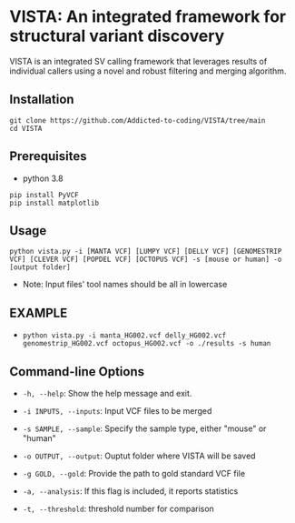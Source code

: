 # VISTA: An integrated framework for structural variant discovery

VISTA is an integrated SV calling framework that leverages results of individual callers using a novel and robust filtering and merging algorithm.

## Installation

```shell
git clone https://github.com/Addicted-to-coding/VISTA/tree/main
cd VISTA
```

## Prerequisites
- python 3.8

```shell
pip install PyVCF
pip install matplotlib
```

## Usage

`python vista.py -i [MANTA VCF] [LUMPY VCF] [DELLY VCF] [GENOMESTRIP VCF] [CLEVER VCF] [POPDEL VCF] [OCTOPUS VCF] -s [mouse or human] -o [output folder]`

- Note: Input files' tool names should be all in lowercase

## EXAMPLE

- `python vista.py -i manta_HG002.vcf delly_HG002.vcf genomestrip_HG002.vcf octopus_HG002.vcf -o ./results -s human`

## Command-line Options

- `-h, --help`: Show the help message and exit.

- `-i INPUTS, --inputs`: Input VCF files to be merged

- `-s SAMPLE, --sample`: Specify the sample type, either "mouse" or "human"

- `-o OUTPUT, --output`: Ouptut folder where VISTA will be saved

- `-g GOLD, --gold`: Provide the path to gold standard VCF file

- `-a, --analysis`: If this flag is included, it reports statistics

- `-t, --threshold`: threshold number for comparison
